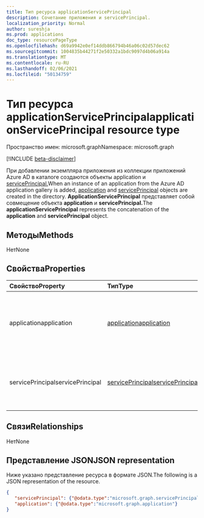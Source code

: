 ```yaml
---
title: Тип ресурса applicationServicePrincipal
description: Сочетание приложения и servicePrincipal.
localization_priority: Normal
author: sureshja
ms.prod: applications
doc_type: resourcePageType
ms.openlocfilehash: d69a9942e0ef14ddb866794b46a06c02d57dec62
ms.sourcegitcommit: 1004835b44271f2e50332a1bdc9097d4b06a914a
ms.translationtype: MT
ms.contentlocale: ru-RU
ms.lasthandoff: 02/06/2021
ms.locfileid: "50134759"
---
```

# <a name="applicationserviceprincipal-resource-type"></a><span data-ttu-id="7da61-103">Тип ресурса applicationServicePrincipal</span><span class="sxs-lookup"><span data-stu-id="7da61-103">applicationServicePrincipal resource type</span></span>

<span data-ttu-id="7da61-104">Пространство имен: microsoft.graph</span><span class="sxs-lookup"><span data-stu-id="7da61-104">Namespace: microsoft.graph</span></span>

[!INCLUDE [beta-disclaimer](../../includes/beta-disclaimer.md)]

<span data-ttu-id="7da61-105">При добавлении экземпляра приложения из коллекции приложений [](../resources/application.md) Azure AD в каталоге создаются объекты application и [servicePrincipal.](../resources/serviceprincipal.md)</span><span class="sxs-lookup"><span data-stu-id="7da61-105">When an instance of an application from the Azure AD application gallery is added, [application](../resources/application.md) and [servicePrincipal](../resources/serviceprincipal.md) objects are created in the directory.</span></span> <span data-ttu-id="7da61-106">**ApplicationServicePrincipal** представляет собой совмещение объекта **application** и **servicePrincipal.**</span><span class="sxs-lookup"><span data-stu-id="7da61-106">The **applicationServicePrincipal** represents the concatenation of the **application** and **servicePrincipal** object.</span></span>

## <a name="methods"></a><span data-ttu-id="7da61-107">Методы</span><span class="sxs-lookup"><span data-stu-id="7da61-107">Methods</span></span>

<span data-ttu-id="7da61-108">Нет</span><span class="sxs-lookup"><span data-stu-id="7da61-108">None</span></span>

## <a name="properties"></a><span data-ttu-id="7da61-109">Свойства</span><span class="sxs-lookup"><span data-stu-id="7da61-109">Properties</span></span>

| <span data-ttu-id="7da61-110">Свойство</span><span class="sxs-lookup"><span data-stu-id="7da61-110">Property</span></span> | <span data-ttu-id="7da61-111">Тип</span><span class="sxs-lookup"><span data-stu-id="7da61-111">Type</span></span>        | <span data-ttu-id="7da61-112">Описание</span><span class="sxs-lookup"><span data-stu-id="7da61-112">Description</span></span> |
|:-------------|:------------|:------------|
|<span data-ttu-id="7da61-113">application</span><span class="sxs-lookup"><span data-stu-id="7da61-113">application</span></span>|[<span data-ttu-id="7da61-114">application</span><span class="sxs-lookup"><span data-stu-id="7da61-114">application</span></span>](../resources/application.md)|<span data-ttu-id="7da61-115">Представляет приложение, зарегистрированное в Azure Active Directory.</span><span class="sxs-lookup"><span data-stu-id="7da61-115">Represents an application registered in Azure Active Directory.</span></span>|
|<span data-ttu-id="7da61-116">servicePrincipal</span><span class="sxs-lookup"><span data-stu-id="7da61-116">servicePrincipal</span></span>|[<span data-ttu-id="7da61-117">servicePrincipal</span><span class="sxs-lookup"><span data-stu-id="7da61-117">servicePrincipal</span></span>](../resources/serviceprincipal.md)|<span data-ttu-id="7da61-118">Представляет экземпляр приложения в каталоге.</span><span class="sxs-lookup"><span data-stu-id="7da61-118">Represents an instance of an application in a directory.</span></span>|

## <a name="relationships"></a><span data-ttu-id="7da61-119">Связи</span><span class="sxs-lookup"><span data-stu-id="7da61-119">Relationships</span></span>

<span data-ttu-id="7da61-120">Нет</span><span class="sxs-lookup"><span data-stu-id="7da61-120">None</span></span>

## <a name="json-representation"></a><span data-ttu-id="7da61-121">Представление JSON</span><span class="sxs-lookup"><span data-stu-id="7da61-121">JSON representation</span></span>

<span data-ttu-id="7da61-122">Ниже указано представление ресурса в формате JSON.</span><span class="sxs-lookup"><span data-stu-id="7da61-122">The following is a JSON representation of the resource.</span></span>

<!-- {
  "blockType": "resource",
  "optionalProperties": [

  ],
  "@odata.type": "microsoft.graph.applicationServicePrincipal",
  "keyProperty": "id"
}-->

```json
{
   "servicePrincipal": {"@odata.type":"microsoft.graph.servicePrincipal"},
   "application": {"@odata.type":"microsoft.graph.application"}
}
```

<!-- uuid: 16cd6b66-4b1a-43a1-adaf-3a886856ed98
2019-02-04 14:57:30 UTC -->
<!-- {
  "type": "#page.annotation",
  "description": "applicationServicePrincipal resource",
  "keywords": "",
  "section": "documentation",
  "tocPath": ""
}-->


